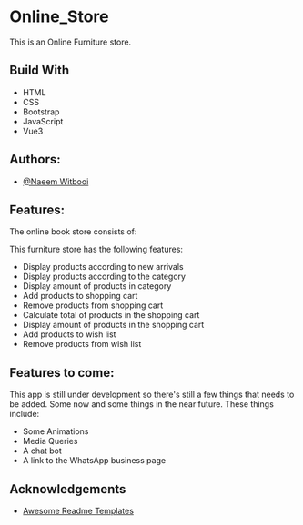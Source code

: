 # Online_Store

This is an Online Furniture store.


## Build With

- HTML
- CSS
- Bootstrap
- JavaScript
- Vue3 

## Authors:

- [@Naeem Witbooi](https://github.com/Naeem-wq)


## Features:

The online book store consists of:

This furniture store has the following features:

* Display products according to new arrivals
* Display products according to the category
* Display amount of products in category
* Add products to shopping cart
* Remove products from shopping cart
* Calculate total of products in the shopping cart
* Display amount of products in the shopping cart
* Add products to wish list
* Remove products from wish list

## Features to come:

This app is still under development so there's still a few things that needs to be added.
Some now and some things in the near future. These things include:

* Some Animations
* Media Queries
* A chat bot
* A link to  the WhatsApp business page

## Acknowledgements

 - [Awesome Readme Templates](https://awesomeopensource.com/project/elangosundar/awesome-README-templates)
